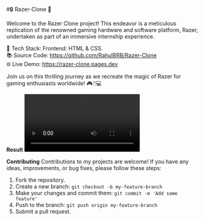 #🔒 Razer-Clone 🚀

Welcome to the Razer Clone project! This endeavor is a meticulous replication of the renowned gaming hardware and software platform, Razer, undertaken as part of an immersive internship experience.

🔨 Tech Stack: Frontend: HTML & CSS.<br>
📚 Source Code: https://github.com/RahulBRB/Razer-Clone<br>
🌐 Live Demo: https://razer-clone.pages.dev <br>

Join us on this thrilling journey as we recreate the magic of Razer for gaming enthusiasts worldwide! 🎮🖱️💻

**Result**
<video controls="" autoplay="" name="media"><source src="https://github-production-user-asset-6210df.s3.amazonaws.com/86495244/269843683-543e813a-60c1-4f19-9e2e-7d06991a7fe0.mp4" type="video/mp4"></video>

**Contributing**
Contributions to my projects are welcome! If you have any ideas, improvements, or bug fixes, please follow these steps:

1. Fork the repository.
2. Create a new branch: `git checkout -b my-feature-branch`
3. Make your changes and commit them: `git commit -m 'Add some feature'`
4. Push to the branch: `git push origin my-feature-branch`
5. Submit a pull request.
